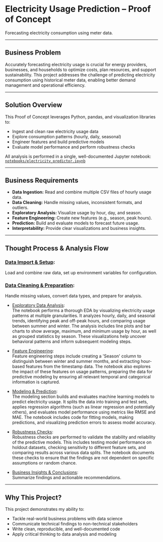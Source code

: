 # Electricity Usage Prediction – Proof of Concept

Forecasting electricity consumption using meter data.

---

## Business Problem

Accurately forecasting electricity usage is crucial for energy providers, businesses, and households to optimize costs, plan resources, and support sustainability. This project addresses the challenge of predicting electricity consumption using historical meter data, enabling better demand management and operational efficiency.

---

## Solution Overview

This Proof of Concept leverages Python, pandas, and visualization libraries to:

- Ingest and clean raw electricity usage data  
- Explore consumption patterns (hourly, daily, seasonal)  
- Engineer features and build predictive models  
- Evaluate model performance and perform robustness checks  

All analysis is performed in a single, well-documented Jupyter notebook:  
[`notebooks/electricity_predictor.ipynb`](notebooks/electricity_predictor.ipynb)

---

## Business Requirements

- **Data Ingestion:** Read and combine multiple CSV files of hourly usage data.  
- **Data Cleaning:** Handle missing values, inconsistent formats, and outliers.  
- **Exploratory Analysis:** Visualize usage by hour, day, and season.  
- **Feature Engineering:** Create new features (e.g., season, peak hours).  
- **Prediction:** Build and evaluate models to forecast future usage.  
- **Interpretability:** Provide clear visualizations and business insights.  

---

## Thought Process & Analysis Flow
### [Data Import & Setup](notebooks/electricity_predictor.ipynb#Import-Data):  
  Load and combine raw data, set up environment variables for configuration.

### [Data Cleaning & Preparation](notebooks/electricity_predictor.ipynb#Data-Exploration):  
  Handle missing values, convert data types, and prepare for analysis.

- [Exploratory Data Analysis](notebooks/electricity_predictor.ipynb#Hourly-Patterns:-Peak-and-Off-Peak-Times):  
The notebook performs a thorough EDA by visualizing electricity usage patterns at multiple granularities. It analyzes hourly, daily, and seasonal trends, identifying peak and off-peak hours, and comparing usage between summer and winter. The analysis includes line plots and bar charts to show average, maximum, and minimum usage by hour, as well as grouped statistics by season. These visualizations help uncover behavioral patterns and inform subsequent modeling steps.

- [Feature Engineering](notebooks/electricity_predictor.ipynb#Hourly-by-Season):  
Feature engineering steps include creating a 'Season' column to distinguish between winter and summer months, and extracting hour-based features from the timestamp data. The notebook also explores the impact of these features on usage patterns, preparing the data for predictive modeling by ensuring all relevant temporal and categorical information is captured.

- [Modeling & Prediction](notebooks/electricity_predictor.ipynb#Modeling):  
The modeling section builds and evaluates machine learning models to predict electricity usage. It splits the data into training and test sets, applies regression algorithms (such as linear regression and potentially others), and evaluates model performance using metrics like RMSE and MAE. The notebook includes code for fitting models, making predictions, and visualizing prediction errors to assess model accuracy.

- [Robustness Checks](notebooks/electricity_predictor.ipynb#Robustness-Checks):  
Robustness checks are performed to validate the stability and reliability of the predictive models. This includes testing model performance on holdout datasets, checking sensitivity to different feature sets, and comparing results across various data splits. The notebook documents these checks to ensure that the findings are not dependent on specific assumptions or random chance.

- [Business Insights & Conclusions](notebooks/electricity_predictor.ipynb#Conclusions):  
  Summarize findings and actionable recommendations.

---

## Why This Project?

This project demonstrates my ability to:

- Tackle real-world business problems with data science  
- Communicate technical findings to non-technical stakeholders  
- Write clean, reproducible, and well-documented code  
- Apply critical thinking to data analysis and modeling  

